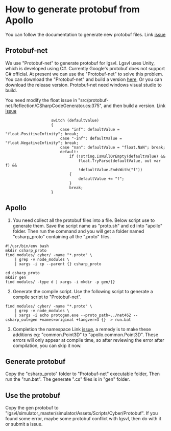 # How to generate protobuf from Apollo
You can follow the documentation to generate new protobuf files. Link [issue](https://github.com/lgsvl/simulator/issues/207)  

## Protobuf-net
We use "Protobuf-net" to generate protobuf for lgsvl. Lgsvl uses Unity, which is developed using C#. Currently Google's protobuf does not support C# official. At present we can use the "Protobuf-net" to solve this problem.  
You can download the "Protobuf-net" and build a version [here](https://github.com/protobuf-net/protobuf-net), Or you can download the release version. Protobuf-net need windows visual studio to build.

You need modify the float issue in "src/protobuf-net.Reflection/CSharpCodeGenerator.cs:375", and then build a version. Link [issue](https://github.com/protobuf-net/protobuf-net/issues/452)  
```
                    switch (defaultValue)
                    {
                        case "inf": defaultValue = "float.PositiveInfinity"; break;
                        case "-inf": defaultValue = "float.NegativeInfinity"; break;
                        case "nan": defaultValue = "float.NaN"; break;
                        default:
                            if (!string.IsNullOrEmpty(defaultValue) &&
                                float.TryParse(defaultValue, out var f) &&
                                !defaultValue.EndsWith("f"))
                            {
                                defaultValue += "f";
                            }
                            break;
                    }
```

## Apollo
1. You need collect all the protobuf files into a file. Below script use to generate them. Save the script name as "proto.sh" and cd into "apollo" folder. Then run the command and you will get a folder named "csharp_proto" containing all the ".proto" files.  
```
#!/usr/bin/env bash
mkdir csharp_proto
find modules/ cyber/ -name "*.proto" \
    | grep -v node_modules \
    | xargs -i cp --parent {} csharp_proto

cd csharp_proto
mkdir gen
find modules/ -type d | xargs -i mkdir -p gen/{}
```

2. Generate the compile script. Use the following script to generate a compile script to "Protobuf-net".
```
find modules/ cyber/ -name "*.proto" \
    | grep -v node_modules \
    | xargs -i echo protogen.exe --proto_path=../net462 --csharp_out=gen +names=original +langver=3 {}  > run.bat
```

3. Completion the namespace 
Link [issue](https://stackoverflow.com/questions/56695946/can-protobuf-package-be-omitted-when-using/56697113#56697113), a remedy is to make these additions eg: "common.Point3D" to "apollo.common.Point3D". These errors will only appear at compile time, so after reviewing the error after compilation, you can skip it now.   

## Generate protobuf
Copy the "csharp_proto" folder to "Protobuf-net" executable folder, Then run the "run.bat". The generate ".cs" files is in "gen" folder.

## Use the protobuf
Copy the gen protobuf to "lgsvl/simulator_master/simulator/Assets/Scripts/Cyber/Protobuf". If you found some error, maybe some protobuf conflict with lgsvl, then do with it or submit a issue.
